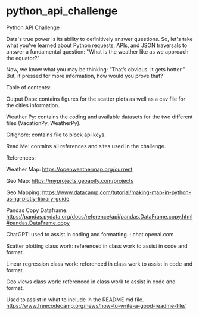 # python_api_challenge

Python API Challenge 

Data's true power is its ability to definitively answer questions. So, let's take what you've learned about Python requests, APIs, and JSON traversals to answer a fundamental question: "What is the weather like as we approach the equator?"

Now, we know what you may be thinking: “That’s obvious. It gets hotter.” But, if pressed for more information, how would you prove that?

Table of contents:

Output Data: contains figures for the scatter plots as well as a csv file for the cities information.

Weather Py: contains the coding and available datasets for the two different files (VacationPy, WeatherPy).

Gitignore: contains file to block api keys.

Read Me: contains all references and sites used in the challenge.

References:

Weather Map: https://openweathermap.org/current

Geo Map: https://myprojects.geoapify.com/projects

Geo Mapping: https://www.datacamp.com/tutorial/making-map-in-python-using-plotly-library-guide

Pandas Copy Dataframe: https://pandas.pydata.org/docs/reference/api/pandas.DataFrame.copy.html#pandas.DataFrame.copy

ChatGPT: used to assist in coding and formatting. : chat.openai.com

Scatter plotting class work: referenced in class work to assist in code and format.

Linear regression class work: referenced in class work to assist in code and format.

Geo views class work: referenced in class work to assist in code and format.

Used to assist in what to include in the README.md file. https://www.freecodecamp.org/news/how-to-write-a-good-readme-file/